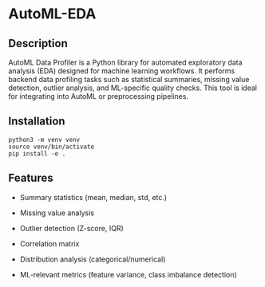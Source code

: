 # AutoML-EDA

## Description

AutoML Data Profiler is a Python library for automated exploratory data analysis (EDA) designed for machine learning workflows. It performs backend data profiling tasks such as statistical summaries, missing value detection, outlier analysis, and ML-specific quality checks. This tool is ideal for integrating into AutoML or preprocessing pipelines.

## Installation

```
python3 -m venv venv
source venv/bin/activate
pip install -e .
```

## Features

- Summary statistics (mean, median, std, etc.)

- Missing value analysis

- Outlier detection (Z-score, IQR)

- Correlation matrix

- Distribution analysis (categorical/numerical)

- ML-relevant metrics (feature variance, class imbalance detection)
